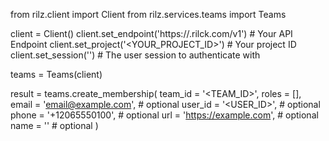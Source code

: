 from rilz.client import Client
from rilz.services.teams import Teams

client = Client()
client.set_endpoint('https://<REGION>.rilck.com/v1') # Your API Endpoint
client.set_project('<YOUR_PROJECT_ID>') # Your project ID
client.set_session('') # The user session to authenticate with

teams = Teams(client)

result = teams.create_membership(
    team_id = '<TEAM_ID>',
    roles = [],
    email = 'email@example.com', # optional
    user_id = '<USER_ID>', # optional
    phone = '+12065550100', # optional
    url = 'https://example.com', # optional
    name = '<NAME>' # optional
)

